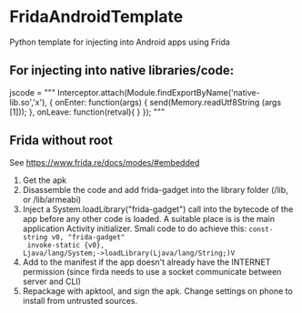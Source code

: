 # FridaAndroidTemplate
Python template for injecting into Android apps using Frida

## For injecting into native libraries/code:

jscode = """
Interceptor.attach(Module.findExportByName('native-lib.so','x'), {
    onEnter: function(args) {
        send(Memory.readUtf8String (args [1]));
    },
    onLeave: function(retval){
    }
});
"""

## Frida without root
See https://www.frida.re/docs/modes/#embedded

1. Get the apk
2. Disassemble the code and add frida-gadget into the library folder (/lib, or /lib/armeabi)
3. Inject a System.loadLibrary("frida-gadget") call into the bytecode of the app before any other code is loaded. A suitable place is
   is the main application Activity initializer. Smali code to do achieve this:
   <code>const-string v0, "frida-gadget" <br>
   invoke-static {v0}, Ljava/lang/System;->loadLibrary(Ljava/lang/String;)V </code>
4. Add <uses-permission android:name="android.permission.INTERNET" /> to the manifest if the app doesn't already have the INTERNET
   permission (since firda needs to use a socket communicate between server and CLI)
5. Repackage with apktool, and sign the apk. Change settings on phone to install from untrusted sources.  
